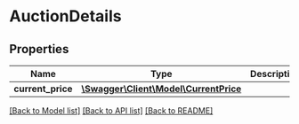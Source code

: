 # AuctionDetails

## Properties
Name | Type | Description | Notes
------------ | ------------- | ------------- | -------------
**current_price** | [**\Swagger\Client\Model\CurrentPrice**](CurrentPrice.md) |  | 

[[Back to Model list]](../../README.md#documentation-for-models) [[Back to API list]](../../README.md#documentation-for-api-endpoints) [[Back to README]](../../README.md)

